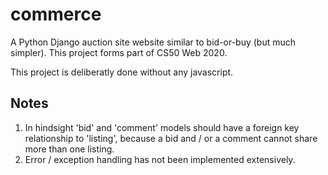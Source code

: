 # commerce

A Python Django auction site website similar to bid-or-buy (but much simpler). This project forms part of CS50 Web 2020.

This project is deliberatly done without any javascript. 

## Notes

1. In hindsight 'bid' and 'comment' models should have a foreign key relationship to 'listing', because a bid and / or a comment cannot share more than one listing.
2. Error / exception handling has not been implemented extensively.

